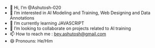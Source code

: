 - 👋 Hi, I’m @Ashutosh-020
- 👀 I’m interested in AI Modeling and Training, Web Designing and Data Annotations
- 🌱 I’m currently learning JAVASCRIPT 
- 💞️ I’m looking to collaborate on projects related to AI training 
- 📫 How to reach me : bey.ashutosh@gmail.com
- 😄 Pronouns: He/Him

<!---
Ashutosh-020/Ashutosh-020 is a ✨ special ✨ repository because its `README.md` (this file) appears on your GitHub profile.
You can click the Preview link to take a look at your changes.
--->
